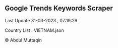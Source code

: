 

## Google Trends Keywords Scraper 
 
Last Update 31-03-2023 , 07:19:29

Country List :
VIETNAM.json



© Abdul Muttaqin 
